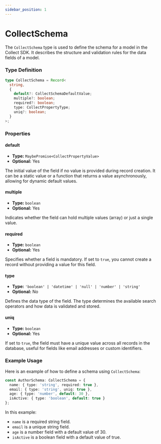 ```yaml
---
sidebar_position: 1
---
```


# CollectSchema

The `CollectSchema` type is used to define the schema for a model in the Collect SDK. It describes the structure and validation rules for the data fields of a model.

### Type Definition
```typescript
type CollectSchema = Record<
  string,
  {
    default?: CollectSchemaDefaultValue;
    multiple?: boolean;
    required?: boolean;
    type: CollectPropertyType;
    uniq?: boolean;
  }
>;
```

### Properties

#### default

- **Type:** `MaybePromise<CollectPropertyValue>`
- **Optional:** Yes

The initial value of the field if no value is provided during record creation. It can be a static value or a function that returns a value asynchronously, allowing for dynamic default values.

#### multiple

- **Type:** `boolean`
- **Optional:** Yes

Indicates whether the field can hold multiple values (array) or just a single value.

#### required

- **Type:** `boolean`
- **Optional:** Yes

Specifies whether a field is mandatory. If set to `true`, you cannot create a record without providing a value for this field.

#### type

- **Type:** `'boolean' | 'datetime' | 'null' | 'number' | 'string'`
- **Optional:** No

Defines the data type of the field. The type determines the available search operators and how data is validated and stored.

#### uniq

- **Type:** `boolean`
- **Optional:** Yes

If set to `true`, the field must have a unique value across all records in the database, useful for fields like email addresses or custom identifiers.

### Example Usage

Here is an example of how to define a schema using `CollectSchema`:
```typescript
const AuthorSchema: CollectSchema = {
  name: { type: 'string', required: true },
  email: { type: 'string', uniq: true },
  age: { type: 'number', default: 30 },
  isActive: { type: 'boolean', default: true }
};
```

In this example:
- `name` is a required string field.
- `email` is a unique string field.
- `age` is a number field with a default value of 30.
- `isActive` is a boolean field with a default value of true.
